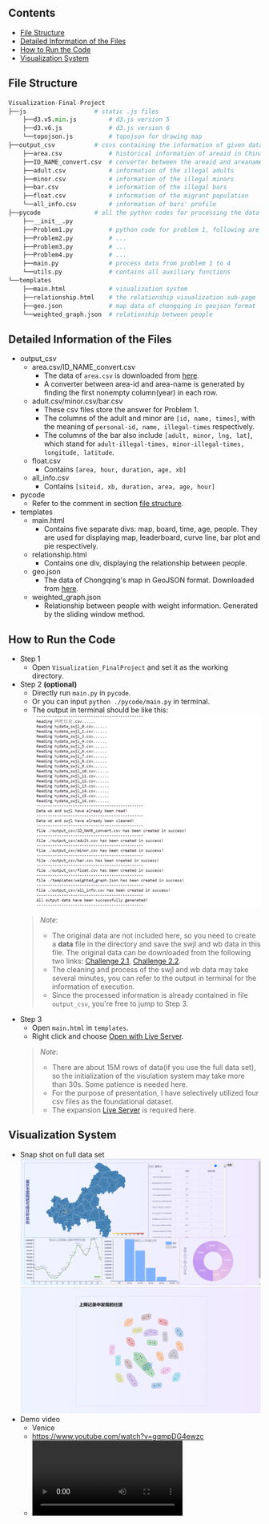 <h2> Contents </h2>     

- [File Structure](#file-structure)
- [Detailed Information of the Files](#detailed-information-of-the-files)
- [How to Run the Code](#how-to-run-the-code)
- [Visualization System](#visualization-system)


## File Structure

```python
Visualization-Final-Project
├──js                   # static .js files
    ├──d3.v5.min.js         # d3.js version 5
    ├──d3.v6.js             # d3.js version 6
    └──topojson.js          # topojson for drawing map
├──output_csv           # csvs containing the information of given data
    ├──area.csv             # historical information of areaid in China
    ├──ID_NAME_convert.csv  # converter between the areaid and areaname
    ├──adult.csv            # information of the illegal adults
    ├──minor.csv            # information of the illegal minors
    ├──bar.csv              # information of the illegal bars
    ├──float.csv            # information of the migrant population
    └──all_info.csv         # information of bars' profile
├──pycode               # all the python codes for processing the data
    ├──__init__.py  
    ├──Problem1.py          # python code for problem 1, following are the same
    ├──Problem2.py          # ...
    ├──Problem3.py          # ...
    ├──Problem4.py          # ...
    ├──main.py              # process data from problem 1 to 4
    └──utils.py             # contains all auxiliary functions
└──templates            
    ├──main.html            # visualization system
    ├──relationship.html    # the relationship visualization sub-page
    ├──geo.json             # map data of chongqing in geojson format     
    └──weighted_graph.json  # relationship between people 
```

## Detailed Information of the Files
- output_csv
  - area.csv/ID_NAME_convert.csv
    - The data of ```area.csv``` is downloaded from [here](https://pan.baidu.com/link/zhihu/7VhWzVuMhUiVb0UG9GdR9tRjSWTxpkawd4Rn==).
    - A converter between area-id and area-name is generated by finding the first nonempty column(year) in each row.
  - adult.csv/minor.csv/bar.csv
    - These csv files store the answer for Problem 1.
    - The columns of the adult and minor are ```[id, name, times]```, with the meaning of ```personal-id, name, illegal-times``` respectively.
    - The columns of the bar also include ```[adult, minor, lng, lat]```, which stand for ```adult-illegal-times, minor-illegal-times, longitude, latitude```.
  - float.csv
    - Contains ```[area, hour, duration, age, xb]```
  - all_info.csv
    - Contains ```[siteid, xb, duration, area, age, hour]```
- pycode
  - Refer to the comment in section [file structure](#file-structure).
- templates
  - main.html
    - Contains five separate divs: map, board, time, age, people. They are used for displaying map, leaderboard, curve line, bar plot and pie respectively.
  - relationship.html
    - Contains one div, displaying the relationship between people.
  - geo.json
    - The data of Chongqing's map in GeoJSON format. Downloaded from [here](https://geojson.cn/api/data/500000.json).
  - weighted_graph.json
    - Relationship between people with weight information. Generated by the sliding window method.
## How to Run the Code
- Step 1
  - Open ```Visualization_FinalProject``` and set it as the working directory.
- Step 2 **(optional)**
  - Directly run ```main.py``` in ```pycode```.
  - Or you can input ```python ./pycode/main.py``` in terminal.
  - The output in terminal should be like this: ![Output](https://github.com/Dasher-mango/Visualization-Final-Project/blob/main/img/output.png)
  > _Note_: 
  > - The original data are not included here, so you need to create a **data** file in the directory and save the swjl and wb data in this file. The original data can be downloaded from the following two links: [Challenge 2.1](http://chinavis.org/2017/challenge2017/2017年数据可视分析挑战赛-挑战2_1-数据.zip), [Challenge 2.2](http://chinavis.org/2017/challenge2017/2017年数据可视分析挑战赛-挑战2_2-数据.zip).
  > - The cleaning and process of the swjl and wb data may take several minutes, you can refer to the output in terminal for the information of execution. 
  > - Since the processed information is already contained in file ```output_csv```, you're free to jump to Step 3.
- Step 3
  - Open ```main.html``` in ```templates```.
  - Right click and choose <ins>Open with Live Server</ins>.   
  > _Note_: 
  > - There are about $15\text{M}$ rows of data(if you use the full data set), so the initialization of the visulation system may take more than 30s. Some patience is needed here. 
  > - For the purpose of presentation, I have selectively utilized four csv files as the foundational dataset.
  > - The expansion [Live Server](https://github.com/ritwickdey/vscode-live-server-plus-plus) is required here.

## Visualization System
- Snap shot on full data set
  ![Full](https://github.com/Dasher-mango/Visualization-Final-Project/blob/main/img/full.png)
  ![Community](https://github.com/Dasher-mango/Visualization-Final-Project/blob/main/img/community.png)
- Demo video
  - Venice
  - https://www.youtube.com/watch?v=gqmpDG4ewzc
  - ![](https://github.com/Dasher-mango/Visualization-Final-Project/blob/main/img/Venice_2.mp4)
